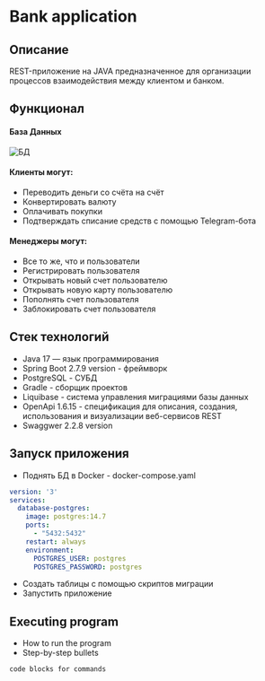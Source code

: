 # Bank application

## Описание

REST-приложение на JAVA предназначенное для организации процессов взаимодействия между клиентом и банком.

## Функционал

#### База Данных

![БД](https://user-images.githubusercontent.com/77917592/227283748-40c6948f-994a-4c74-b8a1-97ed0994cabb.jpg)


#### Клиенты могут:

* Переводить деньги со счёта на счёт
* Конвертировать валюту
* Оплачивать покупки
* Подтверждать списание средств с помощью Telegram-бота
  
#### Менеджеры могут:
* Все то же, что и пользователи
* Регистрировать пользователя
* Открывать новый счет пользователю
* Открывать новую карту пользователю
* Пополнять счет пользователя
* Заблокировать счет пользователя


## Стек технологий

* Java 17 — язык программирования
* Spring Boot 2.7.9 version - фреймворк
* PostgreSQL - СУБД
* Gradle - сборщик проектов
* Liquibase - система управления миграциями базы данных
* OpenApi 1.6.15 - спецификация для описания, создания, использования и      визуализации веб-сервисов REST
* Swaggwer 2.2.8 version
  

## Запуск приложения

* Поднять БД в Docker - docker-compose.yaml
```yaml
version: '3'
services:
  database-postgres:
    image: postgres:14.7
    ports:
      - "5432:5432"
    restart: always
    environment:
      POSTGRES_USER: postgres
      POSTGRES_PASSWORD: postgres
 ```
* Создать таблицы с помощью скриптов миграции
* Запустить приложение

## Executing program

* How to run the program
* Step-by-step bullets
```
code blocks for commands
```
